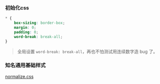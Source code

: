 ### 初始化css

```css
* {
    box-sizing: border-box;
    margin: 0;
    padding: 0;
    word-break: break-all; 
}
```

> 全局设置 `word-break: break-all`，再也不怕测试用连续数字造 bug 了。



### 知名通用基础样式

[normalize.css](https://github.com/necolas/normalize.css/tree/master)